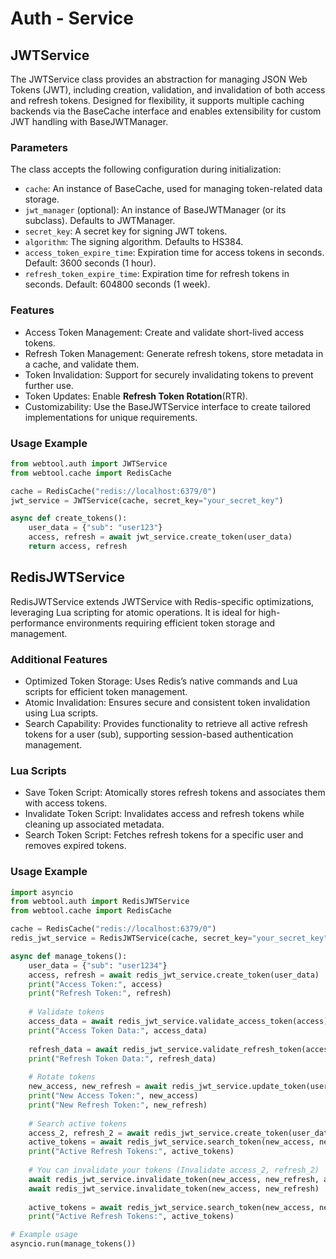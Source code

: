 # Auth - Service

## JWTService

The JWTService class provides an abstraction for managing JSON Web Tokens (JWT), including creation, validation, and invalidation of both access and refresh tokens. Designed for flexibility, it supports multiple caching backends via the BaseCache interface and enables extensibility for custom JWT handling with BaseJWTManager.

### Parameters

The class accepts the following configuration during initialization:
- `cache`: An instance of BaseCache, used for managing token-related data storage. 
- `jwt_manager` (optional): An instance of BaseJWTManager (or its subclass). Defaults to JWTManager. 
- `secret_key`: A secret key for signing JWT tokens. 
- `algorithm`: The signing algorithm. Defaults to HS384. 
- `access_token_expire_time`: Expiration time for access tokens in seconds. Default: 3600 seconds (1 hour). 
- `refresh_token_expire_time`: Expiration time for refresh tokens in seconds. Default: 604800 seconds (1 week).

### Features

- Access Token Management: Create and validate short-lived access tokens. 
- Refresh Token Management: Generate refresh tokens, store metadata in a cache, and validate them. 
- Token Invalidation: Support for securely invalidating tokens to prevent further use. 
- Token Updates: Enable **Refresh Token Rotation**(RTR).
- Customizability: Use the BaseJWTService interface to create tailored implementations for unique requirements.

### Usage Example

```python
from webtool.auth import JWTService
from webtool.cache import RedisCache

cache = RedisCache("redis://localhost:6379/0")
jwt_service = JWTService(cache, secret_key="your_secret_key")

async def create_tokens():
    user_data = {"sub": "user123"}
    access, refresh = await jwt_service.create_token(user_data)
    return access, refresh
```

## RedisJWTService

RedisJWTService extends JWTService with Redis-specific optimizations, leveraging Lua scripting for atomic operations. It is ideal for high-performance environments requiring efficient token storage and management.

### Additional Features

- Optimized Token Storage: Uses Redis’s native commands and Lua scripts for efficient token management. 
- Atomic Invalidation: Ensures secure and consistent token invalidation using Lua scripts. 
- Search Capability: Provides functionality to retrieve all active refresh tokens for a user (sub), supporting session-based authentication management.

### Lua Scripts

- Save Token Script: Atomically stores refresh tokens and associates them with access tokens. 
- Invalidate Token Script: Invalidates access and refresh tokens while cleaning up associated metadata. 
- Search Token Script: Fetches refresh tokens for a specific user and removes expired tokens.

### Usage Example

```python
import asyncio
from webtool.auth import RedisJWTService
from webtool.cache import RedisCache

cache = RedisCache("redis://localhost:6379/0")
redis_jwt_service = RedisJWTService(cache, secret_key="your_secret_key")

async def manage_tokens():
    user_data = {"sub": "user1234"}
    access, refresh = await redis_jwt_service.create_token(user_data)
    print("Access Token:", access)
    print("Refresh Token:", refresh)
    
    # Validate tokens
    access_data = await redis_jwt_service.validate_access_token(access)
    print("Access Token Data:", access_data)
    
    refresh_data = await redis_jwt_service.validate_refresh_token(access, refresh)
    print("Refresh Token Data:", refresh_data)
    
    # Rotate tokens
    new_access, new_refresh = await redis_jwt_service.update_token(user_data, access, refresh)
    print("New Access Token:", new_access)
    print("New Refresh Token:", new_refresh)
    
    # Search active tokens
    access_2, refresh_2 = await redis_jwt_service.create_token(user_data)
    active_tokens = await redis_jwt_service.search_token(new_access, new_refresh)
    print("Active Refresh Tokens:", active_tokens)
    
    # You can invalidate your tokens (Invalidate access_2, refresh_2)
    await redis_jwt_service.invalidate_token(new_access, new_refresh, active_tokens[1])
    await redis_jwt_service.invalidate_token(new_access, new_refresh)
    
    active_tokens = await redis_jwt_service.search_token(new_access, new_refresh)
    print("Active Refresh Tokens:", active_tokens)

# Example usage
asyncio.run(manage_tokens())
```

